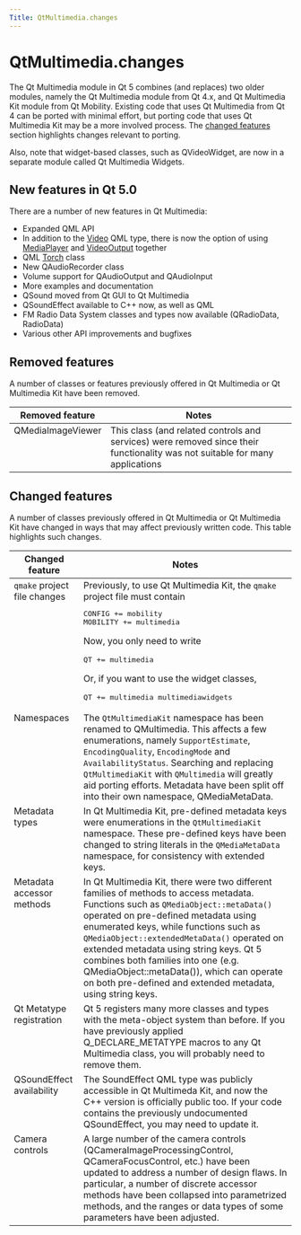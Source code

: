 ```yaml
---
Title: QtMultimedia.changes
---
```


# QtMultimedia.changes

<span class="subtitle"></span>
<!-- $$$changes.html-description -->
<p>The Qt Multimedia module in Qt 5 combines (and replaces) two older modules, namely the Qt Multimedia module from Qt 4.x, and Qt Multimedia Kit module from Qt Mobility. Existing code that uses Qt Multimedia from Qt 4 can be ported with minimal effort, but porting code that uses Qt Multimedia Kit may be a more involved process. The <a href="#changed-features">changed features</a> section highlights changes relevant to porting.</p>
<p>Also, note that widget-based classes, such as QVideoWidget, are now in a separate module called Qt Multimedia Widgets.</p>
<h2 id="new-features-in-qt-5-0">New features in Qt 5.0</h2>
<p>There are a number of new features in Qt Multimedia:</p>
<ul>
<li>Expanded QML API</li>
<li>In addition to the <a href="QtMultimedia.qml-multimedia.md#video">Video</a> QML type, there is now the option of using <a href="QtMultimedia.MediaPlayer.md">MediaPlayer</a> and <a href="QtMultimedia.VideoOutput.md">VideoOutput</a> together</li>
<li>QML <a href="QtMultimedia.Torch.md">Torch</a> class</li>
<li>New QAudioRecorder class</li>
<li>Volume support for QAudioOutput and QAudioInput</li>
<li>More examples and documentation</li>
<li>QSound moved from Qt GUI to Qt Multimedia</li>
<li>QSoundEffect available to C++ now, as well as QML</li>
<li>FM Radio Data System classes and types now available (QRadioData, RadioData)</li>
<li>Various other API improvements and bugfixes</li>
</ul>
<h2 id="removed-features">Removed features</h2>
<p>A number of classes or features previously offered in Qt Multimedia or Qt Multimedia Kit have been removed.</p>
<table class="generic" width="70%">
<thead><tr class="qt-style"><th >Removed feature</th><th >Notes</th></tr></thead>
<tr valign="top"><td >QMediaImageViewer</td><td >This class (and related controls and services) were removed since their functionality was not suitable for many applications</td></tr>
</table>
<h2 id="changed-features">Changed features</h2>
<p>A number of classes previously offered in Qt Multimedia or Qt Multimedia Kit have changed in ways that may affect previously written code. This table highlights such changes.</p>
<table class="generic" width="70%">
<thead><tr class="qt-style"><th >Changed feature</th><th >Notes</th></tr></thead>
<tr valign="top"><td ><code>qmake</code> project file changes</td><td >Previously, to use Qt Multimedia Kit, the <code>qmake</code> project file must contain<pre class="cpp">CONFIG <span class="operator">+</span><span class="operator">=</span> mobility
MOBILITY <span class="operator">+</span><span class="operator">=</span> multimedia</pre>
<p>Now, you only need to write</p>
<pre class="cpp">QT <span class="operator">+</span><span class="operator">=</span> multimedia</pre>
<p>Or, if you want to use the widget classes,</p>
<pre class="cpp">QT <span class="operator">+</span><span class="operator">=</span> multimedia multimediawidgets</pre>
</td></tr>
<tr valign="top"><td >Namespaces</td><td >The <code>QtMultimediaKit</code> namespace has been renamed to QMultimedia. This affects a few enumerations, namely <code>SupportEstimate</code>, <code>EncodingQuality</code>, <code>EncodingMode</code> and <code>AvailabilityStatus</code>. Searching and replacing <code>QtMultimediaKit</code> with <code>QMultimedia</code> will greatly aid porting efforts. Metadata have been split off into their own namespace, QMediaMetaData.</td></tr>
<tr valign="top"><td >Metadata types</td><td >In Qt Multimedia Kit, pre-defined metadata keys were enumerations in the <code>QtMultimediaKit</code> namespace. These pre-defined keys have been changed to string literals in the <code>QMediaMetaData</code> namespace, for consistency with extended keys.</td></tr>
<tr valign="top"><td >Metadata accessor methods</td><td >In Qt Multimedia Kit, there were two different families of methods to access metadata. Functions such as <code>QMediaObject::metaData()</code> operated on pre-defined metadata using enumerated keys, while functions such as <code>QMediaObject::extendedMetaData()</code> operated on extended metadata using string keys. Qt 5 combines both families into one (e.g&#x2e; QMediaObject::metaData()), which can operate on both pre-defined and extended metadata, using string keys.</td></tr>
<tr valign="top"><td >Qt Metatype registration</td><td >Qt 5 registers many more classes and types with the meta-object system than before. If you have previously applied Q_DECLARE_METATYPE macros to any Qt Multimedia class, you will probably need to remove them.</td></tr>
<tr valign="top"><td >QSoundEffect availability</td><td >The SoundEffect QML type was publicly accessible in Qt Multimeda Kit, and now the C++ version is officially public too. If your code contains the previously undocumented QSoundEffect, you may need to update it.</td></tr>
<tr valign="top"><td >Camera controls</td><td >A large number of the camera controls (QCameraImageProcessingControl, QCameraFocusControl, etc.) have been updated to address a number of design flaws. In particular, a number of discrete accessor methods have been collapsed into parametrized methods, and the ranges or data types of some parameters have been adjusted.</td></tr>
</table>
<!-- @@@changes.html -->

